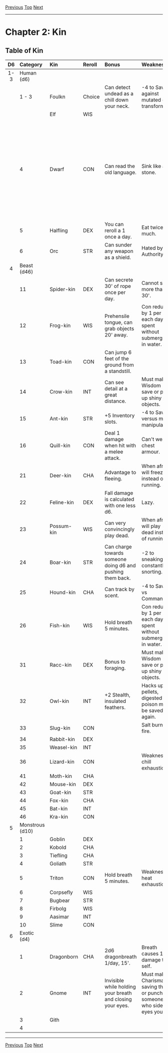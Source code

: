 [Previous](Chapter01.md#chapter-1-introduction) [Top](Chapter00.md#table-of-contents) [Next](Chapter03.md#chapter-3-classes)

* * *

# Chapter 2: Kin

## Table of Kin

| D6  | Category        | Kin        | Reroll | Bonus                                                      | Weakness                                                              | Lore                                                                                                  |
|:---:|:--------------- |:---------- |:------ |:---------------------------------------------------------- |:--------------------------------------------------------------------- |:----------------------------------------------------------------------------------------------------- |
| 1-3 | Human (d6)      |            |        |                                                            |                                                                       |                                                                                                       |
|     | 1 - 3           | Foulkn     | Choice | Can detect undead as a chill down your neck.               | -4 to Save against mutated or transformed.                            | **                                                                                                    |
|     |                 | Elf        | WIS    |                                                            |                                                                       |                                                                                                       |
|     | 4               | Dwarf      | CON    | Can read the old language.                                 | Sink like a stone.                                                    | *A people carved from stone, Dwarves are a dying breed as the art of carving them was lost long ago.* |
|     | 5               | Halfling   | DEX    | You can reroll a 1 once a day.                             | Eat twice as much.                                                    |                                                                                                       |
|     | 6               | Orc        | STR    | Can sunder any weapon as a shield.                         | Hated by the Authority                                                |                                                                                                       |
|  4  | Beast (d46)     |            |        |                                                            |                                                                       |                                                                                                       |
|     | 11              | Spider-kin | DEX    | Can secrete 30' of rope once per day.                      | Cannot see more than 30'.                                             |                                                                                                       |
|     | 12              | Frog-kin   | WIS    | Prehensile tongue, can grab objects 20' away.              | Con reduced by 1 per each day spent without submerging in water.      |                                                                                                       |
|     | 13              | Toad-kin   | CON    | Can jump 6 feet of the ground from a standstill.           |                                                                       |                                                                                                       |
|     | 14              | Crow-kin   | INT    | Can see detail at a great distance.                        | Must make a Wisdom save or pick up shiny objects.                     |                                                                                                       |
|     | 15              | Ant-kin    | STR    | +5 Inventory slots.                                        | -4 to Saves versus mind manipulation.                                 |                                                                                                       |
|     | 16              | Quill-kin  | CON    | Deal 1 damage when hit with a melee attack.                | Can't wear chest armour.                                              |                                                                                                       |
|     | 21              | Deer-kin   | CHA    | Advantage to fleeing.                                      | When afraid, will freeze instead of running.                          |                                                                                                       |
|     | 22              | Feline-kin | DEX    | Fall damage is calculated with one less d6.                | Lazy.                                                                 |                                                                                                       |
|     | 23              | Possum-kin | WIS    | Can very convincingly play dead.                           | When afraid, will play dead instead of running.                       |                                                                                                       |
|     | 24              | Boar-kin   | STR    | Can charge towards someone doing d6 and pushing them back. | -2 to sneaking, constantly snorting.                                  |                                                                                                       |
|     | 25              | Hound-kin  | CHA    | Can track by scent.                                        | -4 to Saves vs Command.                                               |                                                                                                       |
|     | 26              | Fish-kin   | WIS    | Hold breath 5 minutes.                                     | Con reduced by 1 per each day spent without submerging in water.      |                                                                                                       |
|     | 31              | Racc-kin   | DEX    | Bonus to foraging.                                         | Must make a Wisdom save or pick up shiny objects.                     |                                                                                                       |
|     | 32              | Owl-kin    | INT    | +2 Stealth, insulated feathers.                            | Hacks up pellets, digested poison must be saved again.                |                                                                                                       |
|     | 33              | Slug-kin   | CON    |                                                            | Salt burns as fire.                                                   |                                                                                                       |
|     | 34              | Rabbit-kin | DEX    |                                                            |                                                                       |                                                                                                       |
|     | 35              | Weasel-kin | INT    |                                                            |                                                                       |                                                                                                       |
|     | 36              | Lizard-kin | CON    |                                                            | Weakness to chill exhaustion.                                         |                                                                                                       |
|     | 41              | Moth-kin   | CHA    |                                                            |                                                                       |                                                                                                       |
|     | 42              | Mouse-kin  | DEX    |                                                            |                                                                       |                                                                                                       |
|     | 43              | Goat-kin   | STR    |                                                            |                                                                       |                                                                                                       |
|     | 44              | Fox-kin    | CHA    |                                                            |                                                                       |                                                                                                       |
|     | 45              | Bat-kin    | INT    |                                                            |                                                                       |                                                                                                       |
|     | 46              | Kra-kin    | CON    |                                                            |                                                                       |                                                                                                       |
|  5  | Monstrous (d10) |            |        |                                                            |                                                                       |                                                                                                       |
|     | 1               | Goblin     | DEX    |                                                            |                                                                       |                                                                                                       |
|     | 2               | Kobold     | CHA    |                                                            |                                                                       |                                                                                                       |
|     | 3               | Tiefling   | CHA    |                                                            |                                                                       |                                                                                                       |
|     | 4               | Goliath    | STR    |                                                            |                                                                       |                                                                                                       |
|     | 5               | Triton     | CON    | Hold breath 5 minutes.                                     | Weakness to heat exhaustion.                                          |                                                                                                       |
|     | 6               | Corpsefly  | WIS    |                                                            |                                                                       |                                                                                                       |
|     | 7               | Bugbear    | STR    |                                                            |                                                                       |                                                                                                       |
|     | 8               | Firbolg    | WIS    |                                                            |                                                                       |                                                                                                       |
|     | 9               | Aasimar    | INT    |                                                            |                                                                       |                                                                                                       |
|     | 10              | Slime      | CON    |                                                            |                                                                       |                                                                                                       |
|  6  | Exotic (d4)     |            |        |                                                            |                                                                       |                                                                                                       |
|     | 1               | Dragonborn | CHA    | 2d6 dragonbreath 1/day, 15'.                               | Breath causes 1d6 damage to self.                                     |                                                                                                       |
|     | 2               | Gnome      | INT    | Invisible while holding your breath and closing your eyes. | Must make a Charisma saving throw or punch someone who side eyes you. |                                                                                                       |
|     | 3               | Gith       |        |                                                            |                                                                       |                                                                                                       |
|     | 4               |            |        |                                                            |                                                                       |                                                                                                       |

* * *

[Previous](Chapter01.md#chapter-1-introduction) [Top](Chapter00.md#table-of-contents) [Next](Chapter03.md#chapter-3-classes)

